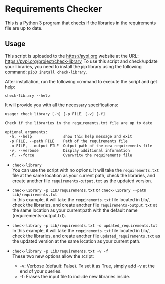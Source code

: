 # Requirements Checker

This is a Python 3 program that checks if the libraries in the requirements file are up to date.

## Usage

This script is uploaded to the https://pypi.org website at the URL: https://pypi.org/project/check-library. To use this script and check/update your libraries, you need to install the pip library using the following command: `pip3 install check-library`.

After installation, run the following command to execute the script and get help:

```shell
check-library --help
```
It will provide you with all the necessary specifications:

```txt
usage: check_library [-h] [-p FILE] [-v] [-f]

Check if the libraries in the requirements.txt file are up to date

optional arguments:
  -h, --help              show this help message and exit
  -p FILE, --path FILE    Path of the requirements file
  -o FILE, --output FILE  Output path of the new requirements file
  -v, --verbose           Display additional information
  -f, --force             Overwrite the requirements file
```

- `check-library`   
You can use the script with no options. It will take the `requirements.txt` file at the same location as your current path, check the libraries, and create another file `requirements-output.txt` as the updated version.

- `check-library -p Lib/requirements.txt` or `check-library --path Lib/requirements.txt`   
In this example, it will take the `requirements.txt` file located in Lib/, check the libraries, and create another file `requirements-output.txt` at the same location as your current path with the default name (requirements-output.txt).

- `check-library -p Lib/requirements.txt -o updated_requirements.txt`   
In this example, it will take the `requirements.txt` file located in Lib/, check the libraries, and create another file `updated_requirements.txt` as the updated version at the same location as your current path.


- `check-library -p Lib/requirements.txt -v -f`      
These two new options allow the script:
  - -v: Verbose (default: False). To set it as True, simply add -v at the end of your queries.
  - -f: Erases the input file to include new libraries inside.

